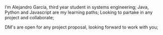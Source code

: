 I’m Alejandro Garcia, third year student in systems engineering;
Java, Python and Javascript are my learning paths;
Looking to partake in any project and collaborate;

DM's are open for any project proposal, looking forward to work with you;

